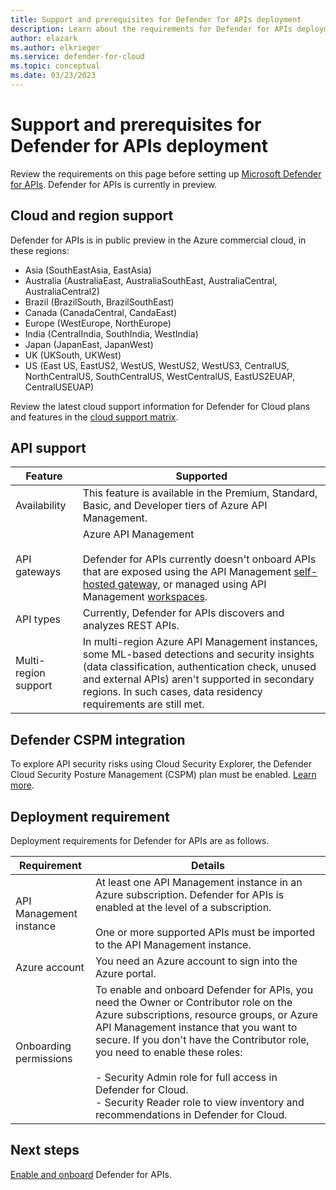 ```yaml
---
title: Support and prerequisites for Defender for APIs deployment
description: Learn about the requirements for Defender for APIs deployment
author: elazark
ms.author: elkrieger
ms.service: defender-for-cloud
ms.topic: conceptual
ms.date: 03/23/2023
---
```

# Support and prerequisites for Defender for APIs deployment

Review the requirements on this page before setting up [Microsoft Defender for APIs](defender-for-apis-introduction.md). Defender for APIs is currently in preview.

## Cloud and region support

Defender for APIs is in public preview in the Azure commercial cloud, in these regions:
- Asia (SouthEastAsia, EastAsia)
- Australia (AustraliaEast, AustraliaSouthEast, AustraliaCentral, AustraliaCentral2)
- Brazil (BrazilSouth, BrazilSouthEast)
- Canada (CanadaCentral, CandaEast)
- Europe (WestEurope, NorthEurope)
- India (CentralIndia, SouthIndia, WestIndia)
- Japan (JapanEast, JapanWest)
- UK (UKSouth, UKWest)
- US (East US, EastUS2, WestUS, WestUS2, WestUS3, CentralUS, NorthCentralUS, SouthCentralUS, WestCentralUS, EastUS2EUAP, CentralUSEUAP)

Review the latest cloud support information for Defender for Cloud plans and features in the [cloud support matrix](support-matrix-cloud-environment.md).


## API support

**Feature** | **Supported**
--- | --- 
Availability | This feature is available in the Premium, Standard, Basic, and Developer tiers of Azure API Management.
API gateways | Azure API Management<br/><br/> Defender for APIs currently doesn't onboard APIs that are exposed using the API Management [self-hosted gateway](../api-management/self-hosted-gateway-overview.md), or managed using API Management [workspaces](../api-management/workspaces-overview.md). 
API types | Currently, Defender for APIs discovers and analyzes REST APIs.
Multi-region support | In multi-region Azure API Management instances, some ML-based detections and security insights (data classification, authentication check, unused and external APIs) aren't supported in secondary regions. In such cases, data residency requirements are still met. 

## Defender CSPM integration

To explore API security risks using Cloud Security Explorer, the Defender Cloud Security Posture Management (CSPM) plan must be enabled. [Learn more](concept-cloud-security-posture-management.md).


## Deployment requirement

Deployment requirements for Defender for APIs are as follows.

**Requirement** | **Details**
--- | ---
API Management instance | At least one API Management instance in an Azure subscription. Defender for APIs is enabled at the level of a subscription.<br/><br/> One or more supported APIs must be imported to the API Management instance.
Azure account | You need an Azure account to sign into the Azure portal.
Onboarding permissions | To enable and onboard Defender for APIs, you need the Owner or Contributor role on  the Azure subscriptions, resource groups, or Azure API Management instance that you want to secure. If you don't have the Contributor role, you need to enable these roles:<br/><br/> - Security Admin role for full access in Defender for Cloud.<br/> - Security Reader role to view inventory and recommendations in Defender for Cloud.

## Next steps

[Enable and onboard](defender-for-apis-deploy.md) Defender for APIs.

